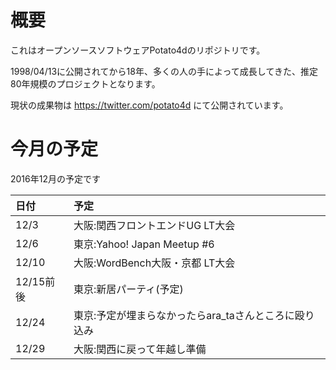 # 概要

これはオープンソースソフトウェアPotato4dのリポジトリです。

1998/04/13に公開されてから18年、多くの人の手によって成長してきた、推定80年規模のプロジェクトとなります。

現状の成果物は https://twitter.com/potato4d にて公開されています。

# 今月の予定

2016年12月の予定です

|日付|予定|
|:--|:--|
|12/3|大阪:関西フロントエンドUG LT大会|
|12/6|東京:Yahoo! Japan Meetup #6|
|12/10|大阪:WordBench大阪・京都 LT大会|
|12/15前後|東京:新居パーティ(予定)|
|12/24|東京:予定が埋まらなかったらara_taさんところに殴り込み|
|12/29|大阪:関西に戻って年越し準備|
